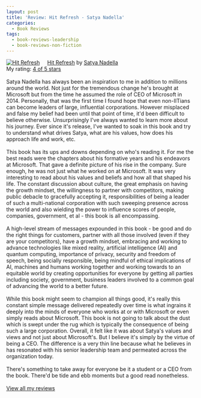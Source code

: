 ```yaml
---
layout: post
title: 'Review: Hit Refresh - Satya Nadella'
categories:
  - Book Reviews
tags:
  - book-reviews-leadership
  - book-reviews-non-fiction
---
```


<a href="https://www.goodreads.com/book/show/30835567-hit-refresh" style="float: left; padding-right: 20px"><img border="0" alt="Hit Refresh" src="https://i.gr-assets.com/images/S/compressed.photo.goodreads.com/books/1506565784l/30835567._SX98_.jpg" /></a><a href="https://www.goodreads.com/book/show/30835567-hit-refresh">Hit Refresh</a> by <a href="https://www.goodreads.com/author/show/15424914.Satya_Nadella">Satya Nadella</a><br/>
My rating: <a href="https://www.goodreads.com/review/show/2223822571">4 of 5 stars</a><br /><br />
Satya Nadella has always been an inspiration to me in addition to millions around the world. Not just for the tremendous change he's brought at Microsoft but from the time he assumed the role of CEO of Microsoft in 2014. Personally, that was the first time I found hope that even non-IITians can become leaders of large, influential corporations. However misplaced and false my belief had been until that point of time, it'd been difficult to believe otherwise. Unsurprisingly I've always wanted to learn more about his journey. Ever since it's release, I've wanted to soak in this book and try to understand what drives Satya, what are his values, how does his approach life and work, etc. <br /><br />This book has its ups and downs depending on who's reading it. For me the best reads were the chapters about his formative years and his endeavors at Microsoft. That gave a definite picture of his rise in the company. Sure enough, he was not just what he worked on at Microsoft. It was very interesting to read about his values and beliefs and how all that shaped his life. The constant discussion about culture, the great emphasis on having the growth mindset, the willingness to partner with competitors, making public debacle to gracefully accepting it, responsibilities of being a leader of such a multi-national corporation with such sweeping presence across the world and also wielding the power to influence scores of people, companies, government, et al - this book is all encompassing. <br /><br />A high-level stream of messages expounded in this book - be good and do the right things for customers, partner with all those involved (even if they are your competitors), have a growth mindset, embracing and working to advance technologies like mixed reality, artificial intelligence (AI) and quantum computing, importance of privacy, security and freedom of speech, being socially responsible, being mindful of ethical implications of AI, machines and humans working together and working towards to an equitable world by creating opportunities for everyone by getting all parties including society, government, business leaders involved to a common goal of advancing the world to a better future. <br /><br />While this book might seem to champion all things good, it's really this constant simple message delivered repeatedly over time is what ingrains it deeply into the minds of everyone who works at or with Microsoft or even simply reads about Microsoft. This book is not going to talk about the dust which is swept under the rug which is typically the consequence of being such a large corporation. Overall, it felt like it was about Satya's values and views and not just about Microsoft's. But I believe it's simply by the virtue of being a CEO. The difference is a very thin line because what he believes in has resonated with his senior leadership team and permeated across the organization today. <br /><br />There's something to take away for everyone be it a student or a CEO from the book. There'd be tide and ebb moments but a good read nonetheless. 
<br/><br/>
<a href="https://www.goodreads.com/review/list/10354359-sheekha">View all my reviews</a>